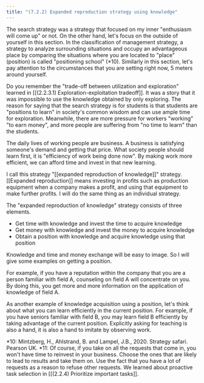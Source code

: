 ```yaml
---
title: "(7.2.2) Expanded reproduction strategy using knowledge"
---
```


The search strategy was a strategy that focused on my inner "enthusiasm will come up" or not. On the other hand, let's focus on the outside of yourself in this section. In the classification of management strategy, a strategy to analyze surrounding situations and occupy an advantageous place by comparing the situations where you are located to "place" (position) is called "positioning school" (*10). Similarly in this section, let's pay attention to the circumstances that you are setting right now, 5 meters around yourself.

Do you remember the "trade-off between utilization and exploration" learned in [[(2.2.3.1) Exploration-exploitation tradeoff]]. It was a story that it was impossible to use the knowledge obtained by only exploring. The reason for saying that the search strategy is for students is that students are "positions to learn" in society's common wisdom and can use ample time for exploration. Meanwhile, there are more pressure for workers "working" "to earn money", and more people are suffering from "no time to learn" than the students.

The daily lives of working people are business. A business is satisfying someone's demand and getting that price. What society people should learn first, it is "efficiency of work being done now". By making work more efficient, we can afford time and invest in that new learning.

I call this strategy "[[expanded reproduction of knowledge]]" strategy. [[Expanded reproduction]] means investing in profits such as production equipment when a company makes a profit, and using that equipment to make further profits. I will do the same thing as an individual strategy.

The "expanded reproduction of knowledge" strategy consists of three elements.

- Get time with knowledge and invest the time to acquire knowledge
- Get money with knowledge and invest the money to acquire knowledge
- Obtain a position with knowledge and acquire knowledge using that position

Knowledge and time and money exchange will be easy to image. So I will give some examples on getting a position.

For example, if you have a reputation within the company that you are a person familiar with field A, counseling on field A will concentrate on you. By doing this, you get more and more information on the application of knowledge of field A.

As another example of knowledge acquisition using a position, let's think about what you can learn efficiently in the current position. For example, if you have seniors familiar with field B, you may learn field B efficiently by taking advantage of the current position. Explicitly asking for teaching is also a hand, it is also a hand to imitate by observing work.

*10: Mintzberg, H., Ahlstrand, B. and Lampel, J.B., 2020. Strategy safari. Pearson UK.
*11: Of course, if you take on all the requests that come in, you won't have time to reinvest in your business. Choose the ones that are likely to lead to results and take them on. Use the fact that you have a lot of requests as a reason to refuse other requests. We learned about proactive task selection in [[(2.2.4) Prioritize important tasks]].
